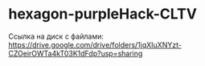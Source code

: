 # hexagon-purpleHack-CLTV
Ссылка на диск с файлами:
https://drive.google.com/drive/folders/1jqXIuXNYzt-CZOeirOWTa4kT03K1dFdp?usp=sharing
